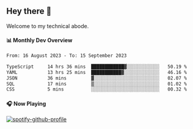 ## Hey there 👋

Welcome to my technical abode.

#### 📊 Monthly Dev Overview
<!--START_SECTION:waka-->

```txt
From: 16 August 2023 - To: 15 September 2023

TypeScript     14 hrs 36 mins  ████████████▓░░░░░░░░░░░░   50.19 %
YAML           13 hrs 25 mins  ███████████▓░░░░░░░░░░░░░   46.16 %
JSON           36 mins         ▓░░░░░░░░░░░░░░░░░░░░░░░░   02.07 %
SQL            17 mins         ▒░░░░░░░░░░░░░░░░░░░░░░░░   01.02 %
CSS            5 mins          ░░░░░░░░░░░░░░░░░░░░░░░░░   00.32 %
```

<!--END_SECTION:waka-->

#### 🎧 Now Playing

[![spotify-github-profile](https://spotify-github-profile.vercel.app/api/view?uid=james2mid&cover_image=true&theme=natemoo-re)](https://open.spotify.com/user/james2mid?si=2b3baf2b09cb499e)
